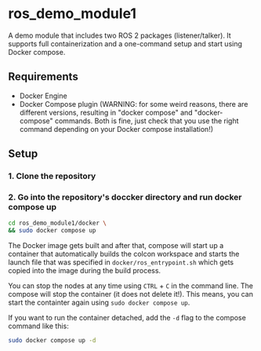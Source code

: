 # ros_demo_module1
A demo module that includes two ROS 2 packages (listener/talker). It supports full containerization and a one-command setup and start using Docker compose. 

## Requirements
- Docker Engine
- Docker Compose plugin (WARNING: for some weird reasons, there are different versions, resulting in "docker compose" and "docker-compose" commands. Both is fine, just check that you use the right command depending on your Docker compose installation!)

## Setup
### 1. Clone the repository

### 2. Go into the repository's doccker directory and run docker compose up
```bash
cd ros_demo_module1/docker \
&& sudo docker compose up
```

The Docker image gets built and after that, compose will start up a container that automatically builds the colcon workspace and starts the launch file that was specified in `docker/ros_entrypoint.sh` which gets copied into the image during the build process.

You can stop the nodes at any time using `CTRL` + `C` in the command line. The compose will stop the container (it does not delete it!). This means, you can start the containter again using `sudo docker compose up`.

If you want to run the container detached, add the `-d` flag to the compose command like this:
```bash
sudo docker compose up -d
```

